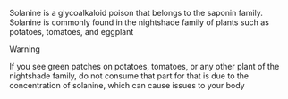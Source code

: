 Solanine is a glycoalkaloid poison that belongs to the saponin family. Solanine is commonly found in the nightshade family of plants such as potatoes, tomatoes, and eggplant

>[!Warning]
>If you see green patches on potatoes, tomatoes, or any other plant of the nightshade family, do not consume that part for that is due to the concentration of solanine, which can cause issues to your body


